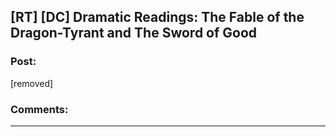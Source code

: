 ## [RT] [DC] Dramatic Readings: The Fable of the Dragon-Tyrant and The Sword of Good

### Post:

[removed]

### Comments:

---

